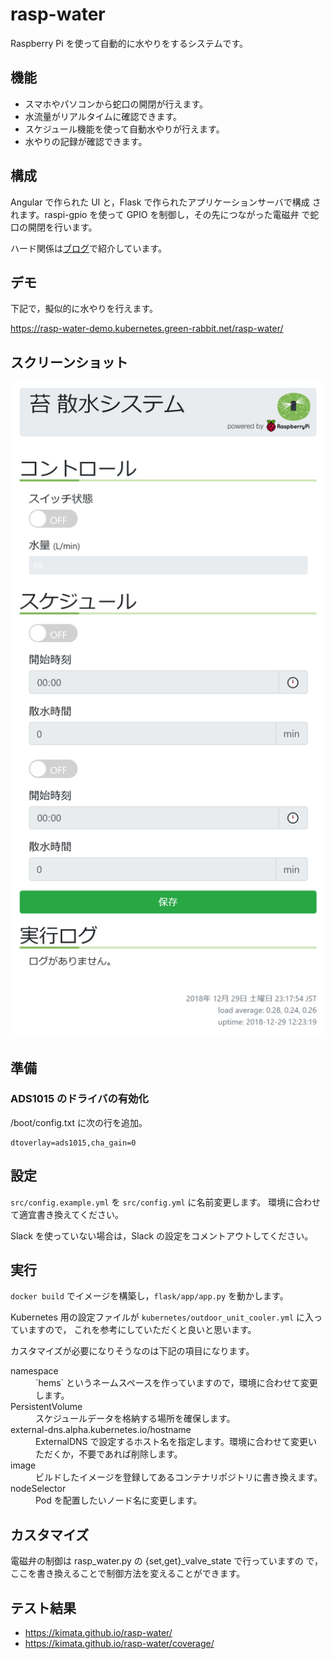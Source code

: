 # rasp-water

Raspberry Pi を使って自動的に水やりをするシステムです。

## 機能

-   スマホやパソコンから蛇口の開閉が行えます。
-   水流量がリアルタイムに確認できます。
-   スケジュール機能を使って自動水やりが行えます。
-   水やりの記録が確認できます。

## 構成

Angular で作られた UI と，Flask で作られたアプリケーションサーバで構成
されます。raspi-gpio を使って GPIO を制御し，その先につながった電磁弁
で蛇口の開閉を行います。

ハード関係は[ブログ](https://rabbit-note.com/2018/12/31/raspberry-pi-watering-system-hard/)で紹介しています。

## デモ

下記で，擬似的に水やりを行えます。

https://rasp-water-demo.kubernetes.green-rabbit.net/rasp-water/

## スクリーンショット

<img src="screenshot.png" width="777">

## 準備

### ADS1015 のドライバの有効化

/boot/config.txt に次の行を追加。

```bash:bash
dtoverlay=ads1015,cha_gain=0
```

## 設定

`src/config.example.yml` を `src/config.yml` に名前変更します。
環境に合わせて適宜書き換えてください。

Slack を使っていない場合は，Slack の設定をコメントアウトしてください。

## 実行

`docker build` でイメージを構築し，`flask/app/app.py` を動かします。

Kubernetes 用の設定ファイルが `kubernetes/outdoor_unit_cooler.yml` に入っていますので，
これを参考にしていただくと良いと思います。

カスタマイズが必要になりそうなのは下記の項目になります。

<dl>
  <dt>namespace</dt>
  <dd> `hems` というネームスペースを作っていますので，環境に合わせて変更します。</dd>

  <dt>PersistentVolume</dt>
  <dd>スケジュールデータを格納する場所を確保します。</dd>

  <dt>external-dns.alpha.kubernetes.io/hostname</dt>
  <dd>ExternalDNS で設定するホスト名を指定します。環境に合わせて変更いただくか，不要であれば削除します。</dd>

  <dt>image</dt>
  <dd>ビルドしたイメージを登録してあるコンテナリポジトリに書き換えます。</dd>

  <dt>nodeSelector</dt>
  <dd>Pod を配置したいノード名に変更します。</dd>
</dl>

## カスタマイズ

電磁弁の制御は rasp_water.py の {set,get}\_valve_state で行っていますの
で，ここを書き換えることで制御方法を変えることができます。

## テスト結果

-   https://kimata.github.io/rasp-water/
-   https://kimata.github.io/rasp-water/coverage/
